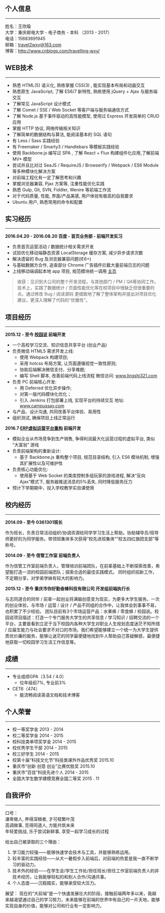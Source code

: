 ## 个人信息
---
姓名：王欣瑜        
大学：重庆邮电大学 - 电子商务 - 本科 （2013 - 2017）           
电话：15683691945        
邮箱：travel2wxy@163.com          
博客：http://www.cnblogs.com/travelling-wxy/


## WEB技术
---
+ 熟悉 HTML(5) 语义化, 熟练掌握 CSS(3) , 能实现基本布局和动画交互
+ 熟悉原生 JavaScript, 了解 ES6/7 新特性, 熟练使用 jQuery + Ajax 与服务端交互
+ 了解常见 JavaScript 设计模式
+ 了解 Comet / SSE / Web Socket 等客户端与服务端通信方式
+ 了解 Node.js 基于事件驱动的高性能模型, 使用过 Express 开发简单的 CRUD 应用
+ 掌握 HTTP 协议, 网络传输相关知识
+ 了解简单的数据结构与算法, 能阅读基本的 SQL 语句
+ 有 Less / Sass 实践经验
+ 有 Freemaker / Smarty3 / Handlebars 等模板实践经验
+ 使用 Backbone.js 编写过 SPA , 了解 React + Flux 构建组件化应用,了解前端 MV* 模型
+ 尝试并且比对过 SeaJS / RequireJS / Browserify / Webpack / ES6 Module 等多种模块化解决方案
+ 对前端工程化有一定了解思考和兴趣
+ 掌握浏览器兼容, Pjax 方案等, 注重性能优化实践
+ 熟悉 Gulp, Git, SVN, Fiddler, Wenire 等前端工作流
+ 对于代码质量, 性能, 界面/产品美感, 用户体验有极高的自我要求
+ Ubuntu 用户, 熟悉常用的命令和配置


## 实习经历
---
**2016.04.20 - 2016.08.20      百度 - 首页业务部 - 前端开发实习**

+ 负责首页运营活动 / 数据统计相关需求开发
+ 试验优化移动端静态资源 LocalStorage 缓存方案, 减少异步请求次数
+ 解决遗留的 Bug 及浏览器兼容问题(IE6+)
+ 与基础数据方合作, 追查部分 Chrome 广告插件拦截大量前端日志的问题
+ 上线移动端调起本地 app 项目, 规范模块统一调用
[主页](www.baidu.com)

> 收获：见识到大公司的整个开发流程，与其他部门 / PM / QA等协同工作。技术上，实践了数据统计 / 页面性能优化等在校项目中很缺乏但很重要的点。通过修改 Bug / 阅读源码 更细致地了解了整体架构并提出对项目优化建议，更深入理解了代码的“优雅性”。
## 项目经历
---

**2015.12 - 至今   [校园说](http://www.campussay.com)  前端开发**

+ 一个高校学习交流、知识信息共享平台 (创业产品)
+ 负责微信 HTML5 需求开发上线: 
	+ 使用 Webpack 构建项目; 
	+ 采用 hotcss 布局方案, 让页面遵循视觉一致性原则; 
	+ 协助后端解决微信支付、分享难题; 
	+ 编写 Shell 脚本, 改善前端代码上线流程
微信访问: www.lingshi321.com 
+ 负责 PC 前端核心开发: 
	+ 用 Deferred 优化异步操作; 
	+ 对第一版代码模块化优化；
	+ 引入 Jenkins 打包部署上线, 实现平台的持续交互
地址: www.campussay.com 
+ 与产品、设计沟通, 共同改善平台体验、易用性 
+ 组织测试, 确保项目上线正常运行

**2016.7   [ERP虚拟运营平台重构](https://github.com/ioPanda/erp)  前端开发**

+ 模拟企业从市场竞争到生产销售, 争得利润最大化运营过程的虚拟平台, 类似 “大富翁” 游戏
+ 负责前端架构的重新设计: 
	+ 基于 Backbone.js 重构整个项目, 规范目录结构, 引入 ES6 模块机制, 增强其扩展性以及可维护性
+ 负责核心功能优化: 
	+ 使用基于 Web Socket 的类库控制多组玩家的游戏进程, 解决“反向 Ajax”模式下, 服务器推送消息的5%丢失, 同时降低服务压力 
+ 预计下学期期中，投入学校教学实验课使用


## 校内经历
---

**2014.09 - 至今   0361301班长**

作为班长，负责日常活动组织/协调资源给同学学习生活上帮助。协助辅导员/班导师更好的为同学服务。带领班集体多次获得“校先进班集体”“校五四红旗团支部”等称号。

**2014.09 - 至今   信管工作室  前端负责人**

作为信管工作室前端负责人，管理培训前端团队，在前辈基础上不断探索改善，希望能打造一流的校园前端团队；探索合适的最佳实践模式。
同时组织招新工作，不定期分享，对学弟学妹有较大的影响力。

**2015.12 - 至今   重庆市你好勤奋蜂科技有限公司  开发组前端执行长**

与志同道合的同伴 / 前辈一起创业将满脑创意变为现实，为更多大学生服务。一次的创业体验，与市场 / 运营 / 设计 / 产品不同组的合作中，让我体会到事事不易，也积累了不少经验。
团队目前有3个市场运营产品：水果蜂 / 零食蜂 / 校园说。校园说项目描述：打造一个专门服务大学生的共享信息 / 学习知识 / 招聘交流的一个平台，主要是看到立足于当下校园内各种大学生对职业人生规划态度迷茫不知所措 / 应届生能力与社会要求不对口的市场，我们希望能够建立一个统一为大学生提供质优价廉的服务，能够让迷茫的同学最便捷地找到牛人帮助自己答疑解惑，最便捷地获取一切校园学习生活工作信息等。


## 成绩
---
- 专业成绩GPA（3.54 / 4.0）
	- 位年级前7%, 专业前3%
- CET6（474）
	- 能流畅阅读英语文档和技术博客


## 个人荣誉
---
- 校一等奖学金 2013 - 2014
- 校二等奖学金 2014 - 2015
- 校科技类单项奖学金 2014 - 2015
- 校优秀学生干部 2014 - 2015
- 校三好学生 2014 - 2015
- 校第十届“科技文化节”科技类课外作品优秀奖 2015.10
- 重庆市“创新 创意 创业”比赛优胜奖 2015.10
- 重庆市“百佳”科技先进个人 2014 - 2015
- 全国大学生数学建模竞赛全国二等奖 2015 . 11


## 自我评价
---
口号：      
谦卑做人, 养得深根者, 才可枝繁叶茂      
高调做事, 觅得同道人, 方能共筑未来      
年轻爱挑战, 乐于尝试新鲜事, 享受一起学习成长的过程      

给出自己被录取的三个理由：
1. 学习能力较强——能够快速学会技术与工具，并能够熟练运用。  
2. 较丰富的实践经验——从大一暑假步入前端后，对前端的热爱是我一直不断学习的驱动力。  
3. 技术外的经验——在学生会/学生工作处/担任班长/担任工作室前端负责人的非技术经历，让我能够轻松的和别人合作/沟通共事。
4. 个人态度——沉稳踏实，能够承受较大压力。
 
展望：
现在的“大前端”是一个快速发展壮大的阶段，接触前端两年多以来，我越来越渴望通过自己的学习努力，未来能够在前端的世界中有自己的一片天地，能够实现自身的价值，能够对公司和行业有一定影响力。
